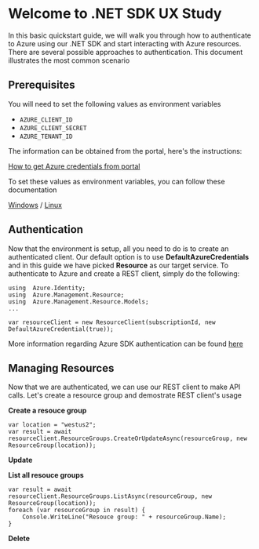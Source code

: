 # Welcome to .NET SDK UX Study

In this basic quickstart guide, we will walk you through how to authenticate to Azure using our .NET SDK and start interacting with Azure resources.  There are several possible approaches to authentication. This document illustrates the most common scenario

## Prerequisites
You will need to set the following values as environment variables 

-   `AZURE_CLIENT_ID`
-   `AZURE_CLIENT_SECRET`
-   `AZURE_TENANT_ID`

The information can be obtained from the portal, here's the instructions:

[How to get Azure credentials from portal](https://www.inkoop.io/blog/how-to-get-azure-api-credentials/)

To set these values as environment variables, you can follow these documentation

[Windows](https://www.computerhope.com/issues/ch000549.htm) / [Linux](https://www.serverlab.ca/tutorials/linux/administration-linux/how-to-set-environment-variables-in-linux/)

## Authentication

Now that the environment is setup, all you need to do is to create an authenticated client. Our default option is to use **DefaultAzureCredentials** and in this guide we have picked **Resource** as our target service. To authenticate to Azure and create a REST client, simply do the following:
```
using  Azure.Identity;
using  Azure.Management.Resource;
using  Azure.Management.Resource.Models;
...

var resourceClient = new ResourceClient(subscriptionId, new  DefaultAzureCredential(true));
```

More information regarding Azure SDK authentication can be found [here](https://azure.github.io/azure-sdk/posts/2020-02-25/defaultazurecredentials.html)


## Managing Resources

Now that we are authenticated, we can use our REST client to make API calls. Let's create a resource group and demostrate REST client's usage

**Create a resouce group**

```
var location = "westus2";
var result = await resourceClient.ResourceGroups.CreateOrUpdateAsync(resourceGroup, new ResourceGroup(location));
```

**Update**

**List all resouce groups**
```
var result = await resourceClient.ResourceGroups.ListAsync(resourceGroup, new ResourceGroup(location));
foreach (var resourceGroup in result) {
    Console.WriteLine("Resouce group: " + resourceGroup.Name);
}
```

**Delete**



```